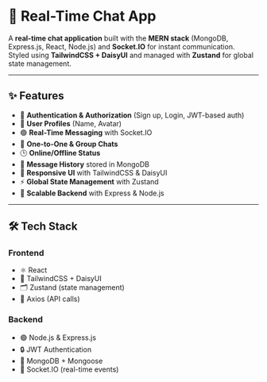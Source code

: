 # 💬 Real-Time Chat App

A **real-time chat application** built with the **MERN stack** (MongoDB, Express.js, React, Node.js) and **Socket.IO** for instant communication.  
Styled using **TailwindCSS + DaisyUI** and managed with **Zustand** for global state management.

---

## ✨ Features

- 🔐 **Authentication & Authorization** (Sign up, Login, JWT-based auth)
- 👤 **User Profiles** (Name, Avatar)
- 🟢 **Real-Time Messaging** with Socket.IO
- 👥 **One-to-One & Group Chats**
- 🕒 **Online/Offline Status**
- 📩 **Message History** stored in MongoDB
- 🎨 **Responsive UI** with TailwindCSS & DaisyUI
- ⚡ **Global State Management** with Zustand
- 🚀 **Scalable Backend** with Express & Node.js

---

## 🛠️ Tech Stack

### Frontend
- ⚛️ React
- 🎨 TailwindCSS + DaisyUI
- 🗂️ Zustand (state management)
- 🔗 Axios (API calls)

### Backend
- 🟢 Node.js & Express.js
- 🔒 JWT Authentication
- 💾 MongoDB + Mongoose
- 🔌 Socket.IO (real-time events)
